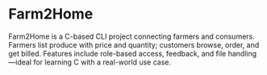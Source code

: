 # Farm2Home
Farm2Home is a C-based CLI project connecting farmers and consumers. Farmers list produce with price and quantity; customers browse, order, and get billed. Features include role-based access, feedback, and file handling—ideal for learning C with a real-world use case.
